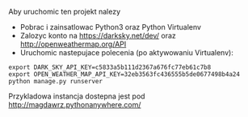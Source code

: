 Aby uruchomic ten projekt nalezy
* Pobrac i zainsatlowac Python3 oraz Python Virtualenv
* Zalozyc konto na https://darksky.net/dev/ oraz http://openweathermap.org/API
* Uruchomic nastepujace polecenia (po aktywowaniu Virtualenv):
```
export DARK_SKY_API_KEY=c5833a5b111d2367a676fc77eb61c7b8
export OPEN_WEATHER_MAP_API_KEY=32eb3563fc436555b5de0677498b4a24
python manage.py runserver
```
Przykladowa instancja dostepna jest pod http://magdawrz.pythonanywhere.com/
